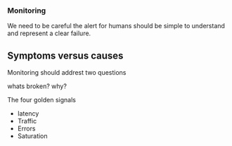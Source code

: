 ### Monitoring

We need to be careful the alert for humans should be simple to understand and represent a clear failure.

## Symptoms versus causes

Monitoring should addrest two questions

whats broken? why?

The four golden signals 

- latency
- Traffic
- Errors
- Saturation



